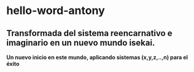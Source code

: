 # hello-word-antony
## Transformada del sistema reencarnativo e imaginario en un nuevo mundo isekai.
**Un nuevo inicio en este mundo, aplicando sistemas (x,y,z,..,n) para el éxito**
